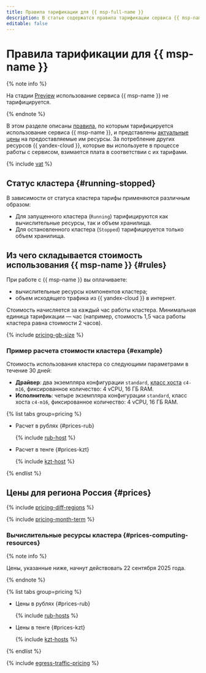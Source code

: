 ```yaml
---
title: Правила тарификации для {{ msp-full-name }}
description: В статье содержатся правила тарификации сервиса {{ msp-name }}.
editable: false
---
```


# Правила тарификации для {{ msp-name }}

{% note info %}

На стадии [Preview](../overview/concepts/launch-stages.md) использование сервиса {{ msp-name }} не тарифицируется.

{% endnote %}

В этом разделе описаны [правила](#rules), по которым тарифицируется использование сервиса {{ msp-name }}, и представлены [актуальные цены](#prices) на предоставляемые им ресурсы. За потребление других ресурсов {{ yandex-cloud }}, которые вы используете в процессе работы с сервисом, взимается плата в соответствии с их тарифами.




{% include [vat](../_includes/vat.md) %}

## Статус кластера {#running-stopped}

В зависимости от статуса кластера тарифы применяются различным образом:

* Для запущенного кластера (`Running`) тарифицируются как вычислительные ресурсы, так и объем хранилища.
* Для остановленного кластера (`Stopped`) тарифицируется только объем хранилища.

## Из чего складывается стоимость использования {{ msp-name }} {#rules}

При работе с {{ msp-name }} вы оплачиваете:

* вычислительные ресурсы компонентов кластера;
* объем исходящего трафика из {{ yandex-cloud }} в интернет.

Стоимость начисляется за каждый час работы кластера. Минимальная единица тарификации — час (например, стоимость 1,5 часа работы кластера равна стоимости 2 часов).

{% include [pricing-gb-size](../_includes/pricing-gb-size.md) %}

### Пример расчета стоимости кластера {#example}

Стоимость использования кластера со следующими параметрами в течение 30 дней:

* **Драйвер**: два экземпляра конфигурации `standard`, [класс хоста](concepts/instance-types.md) `c4-m16`, фиксированное количество: 4 vCPU, 16 ГБ RAM.
* **Исполнитель**: четыре экземпляра конфигурации `standard`, класс хоста `c4-m16`, фиксированное количество: 4 vCPU, 16 ГБ RAM.


{% list tabs group=pricing %}

- Расчет в рублях {#prices-rub}

  {% include [rub-host](../_pricing_examples/managed-spark/rub-host.md) %}

- Расчет в тенге {#prices-kzt}

  {% include [kzt-host](../_pricing_examples/managed-spark/kzt-host.md) %}

{% endlist %}





## Цены для региона Россия {#prices}



{% include [pricing-diff-regions](../_includes/pricing-diff-regions.md) %}

{% include [pricing-month-term](../_includes/mdb/pricing-month-term.md) %}

### Вычислительные ресурсы кластера {#prices-computing-resources}

{% note info %}

Цены, указанные ниже, начнут действовать 22 сентября 2025 года.

{% endnote %}


{% list tabs group=pricing %}

- Цены в рублях {#prices-rub}

  {% include [rub-hosts](../_pricing/managed-spark/rub-hosts.md) %}

- Цены в тенге {#prices-kzt}

  {% include [kzt-hosts](../_pricing/managed-spark/kzt-hosts.md) %}

{% endlist %}




{% include [egress-traffic-pricing](../_includes/egress-traffic-pricing.md) %}

